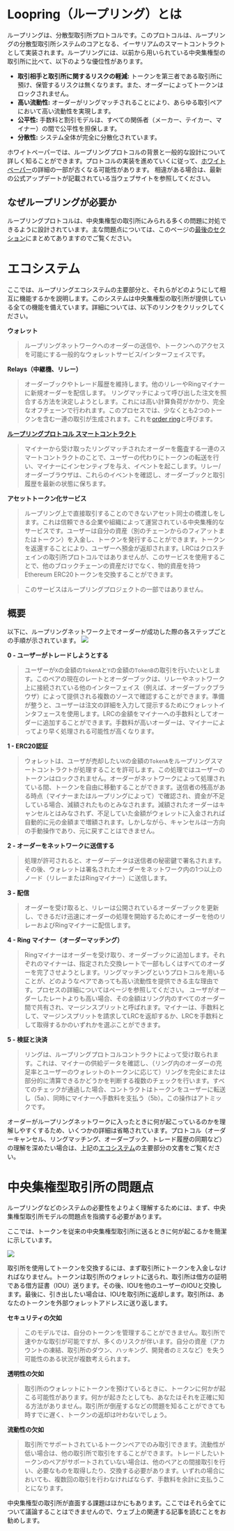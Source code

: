 # Loopring（ループリング）とは

ループリングは、分散型取引所プロトコルです。このプロトコルは、ループリングの分散型取引所システムのコアとなる、イーサリアムのスマートコントラクトとして実装されます。ループリングには、以前から用いられている中央集権型の取引所に比べて、以下のような優位性があります。

* **取引相手と取引所に関するリスクの軽減:** トークンを第三者である取引所に預け、保管するリスクは無くなります。また、オーダーによってトークンはロックされません。
* **高い流動性:** オーダーがリングマッチされることにより、あらゆる取引ペアにおいて高い流動性を実現します。
* **公平性:** 手数料と割引モデルは、すべての関係者（メーカー、テイカー、マイナー）の間で公平性を担保します。
* **分散性:** システム全体が完全に分散化されています。

ホワイトペーパーでは、ループリングプロトコルの背景と一般的な設計について詳しく知ることができます。プロトコルの実装を進めていくに従って、[ホワイトペーパー](https://github.com/Loopring/whitepaper/raw/master/en_whitepaper.pdf)の詳細の一部が古くなる可能性があります。
相違がある場合は、最新の公式アップデートが記載されている当ウェブサイトを参照してください。

## なぜループリングが必要か
ループリングプロトコルは、中央集権型の取引所にみられる多くの問題に対処できるように設計されています。主な問題点については、このページの[最後のセクション](overview.md#issues-with-centralized-exchanges)にまとめてありますのでご覧ください。

# エコシステム
ここでは、ループリングエコシステムの主要部分と、それらがどのようにして相互に機能するかを説明します。このシステムは中央集権型の取引所が提供している全ての機能を備えています。詳細については、以下のリンクをクリックしてください。

**ウォレット**
> ループリングネットワークへのオーダーの送信や、トークンへのアクセスを可能にする一般的なウォレットサービス/インターフェイスです。

**Relays（中継機、リレー）**
> オーダーブックやトレード履歴を維持します。他のリレーやRingマイナーに新規オーダーを配信します。
> リングマッチによって呼び出した注文を照合する方法を決定しようとします。これには高い計算負荷がかかり、完全なオフチェーンで行われます。このプロセスでは、少なくとも2つのトークンを含む一連の取引が生成されます。これを[order ring](./projects/protocol.md#order-ring)と呼びます。

**[ループリングプロトコル スマートコントラクト](./projects/protocol.md)**
> マイナーから受け取ったリングマッチされたオーダーを鑑査する一連のスマートコントラクトのことで、ユーザーの代わりにトークンの転送を行い、マイナーにインセンティブを与え、イベントを起こします。リレー/オーダーブラウザは、これらのイベントを確認し、オーダーブックと取引履歴を最新の状態に保ちます。

**アセットトークン化サービス**
> ループリング上で直接取引することのできないアセット同士の橋渡しをします。これは信頼できる企業や組織によって運営されている中央集権的なサービスです。ユーザーは自分の資産（別のチェーンからのフィアットまたはトークン）を入金し、トークンを発行することができます。トークンを返還することにより、ユーザーへ預金が返却されます。LRCはクロスチェインの取引所プロトコルではありませんが、このサービスを使用することで、他のブロックチェーンの資産だけでなく、物的資産を持つEthereum ERC20トークンを交換することができます。

> このサービスはループリングプロジェクトの一部ではありません。

## 概要
以下に、ループリングネットワーク上でオーダーが成功した際の各ステップごとの手順が示されています。 
![](./img/diagrams/loopring-overview.png)
 
**0 - ユーザーがトレードしようとする**
> ユーザーが`X`の金額の`TokenA`と`Y`の金額の`TokenB`の取引を行いたいとします。このペアの現在のレートとオーダーブックは、リレーやネットワーク上に接続されている他のインターフェイス（例えば、オーダーブックブラウザ）によって提供される複数のソースで確認することができます。準備が整うと、ユーザーは注文の詳細を入力して提示するためにウォレットインタフェースを使用します。LRCの金額をマイナーへの手数料としてオーダーに追加することができます。手数料が高いオーダーは、マイナーによってより早く処理される可能性が高くなります。

**1 - ERC20認証**
> ウォレットは、ユーザが売却したい`X`の金額の`TokenA`をループリングスマートコントラクトが処理することを許可します。この処理ではユーザーのトークンはロックされません。オーダーがネットワークによって処理されている間、トークンを自由に移動することができます。送信者の残高がある時点（マイナーまたはループリングによって）で確認され、資金が不足している場合、減額されたものとみなされます。減額されたオーダーはキャンセルとはみなされず、不足していた金額がウォレットに入金されれば自動的に元の金額まで増額されます。しかしながら、キャンセルは一方向の手動操作であり、元に戻すことはできません。

**2 - オーダーをネットワークに送信する**
> 処理が許可されると、オーダーデータは送信者の秘密鍵で署名されます。その後、ウォレットは署名されたオーダーをネットワーク内の1つ以上のノード（リレーまたはRingマイナー）に送信します。

**3 - 配信**
> オーダーを受け取ると、リレーは公開されているオーダーブックを更新し、できるだけ迅速にオーダーの処理を開始するためにオーダーを他のリレーおよびRingマイナーに配信します。

**4 - Ring マイナー（オーダーマッチング）**
> Ringマイナーはオーダーを受け取り、オーダーブックに追加します。それぞれのマイナーは、指定された交換レートで一部もしくはすべてのオーダーを完了させようとします。リングマッチングというプロトコルを用いることが、どのようなペアであっても高い流動性を提供できる主な理由です。プロセスの詳細についてはページを参照してください。
ユーザがオーダーしたレートよりも高い場合、その金額はリング内のすべてのオーダー間で共有され、マージンスプリットと呼ばれます。マイナーは、手数料として、マージンスプリットを請求してLRCを返却するか、LRCを手数料として取得するかのいずれかを選ぶことができます。

**5 - 検証と決済**
> リングは、ループリングプロトコルコントラクトによって受け取られます。これは、マイナーの供給データを確認し、（リング内のオーダーの充足率とユーザーのウォレットのトークンに応じて）リングを完全にまたは部分的に清算できるかどうかを判断する複数のチェックを行います。すべてのチェックが通過した場合、コントラクトはトークンをユーザーに転送し（5a）、同時にマイナーへ手数料を支払う（5b）。この操作はアトミックです。

オーダーがループリングネットワークに入ったときに何が起こっているのかを理解しやすくするため、いくつかの詳細は省略されています。プロトコル（オーダーキャンセル、リングマッチング、オーダーブック、トレード履歴の同期など）の理解を深めたい場合は、上記の[エコシステム](overview.md#ecosystem)の主要部分の文書をご覧ください。


# 中央集権型取引所の問題点
ループリングなどのシステムの必要性をよりよく理解するためには、まず、中央集権型取引所モデルの問題点を指摘する必要があります。

ここでは、トークンを従来の中央集権型取引所に送るときに何が起こるかを簡潔に示しています。
 
 ![](./img/diagrams/centralized-model.png)

取引所を使用してトークンを交換するには、まず取引所にトークンを入金しなければなりません。トークンは取引所のウォレットに送られ、取引所は借方の証明である借方証書（IOU）送ります。その後、IOUを他のユーザーのIOUと交換します。最後に、引き出したい場合は、IOUを取引所に返却します。取引所は、あなたのトークンを外部ウォレットアドレスに送り返します。

**セキュリティの欠如**
> このモデルでは、自分のトークンを管理することができません。取引所で速やかな取引が可能ですが、多くのリスクが伴います。自分の資産（アカウントの凍結、取引所のダウン、ハッキング、開発者のミスなど）を失う可能性のある状況が複数考えられます。

**透明性の欠如**
> 取引所のウォレットにトークンを預けているときに、トークンに何かが起こる可能性があります。何かが起きたとしても、あなたはそれを正確に知る方法がありません。取引所が倒産するなどの問題を知ることができても時すでに遅く、トークンの返却は叶わないでしょう。

**流動性の欠如**
> 取引所でサポートされているトークンペアでのみ取引できます。流動性が低い場合は、他の取引所で取引をすることができます。トレードしたいトークンのペアがサポートされていない場合は、他のペアとの間接取引を行い、必要なものを取得したり、交換する必要があります。いずれの場合においても、複数回の取引を行わなければならず、手数料を余計に支払うことになります。

中央集権型の取引所が直面する課題はほかにもあります。ここではそれら全てについて議論することはできませんので、ウェブ上の関連する記事を読むことをお勧めします。
